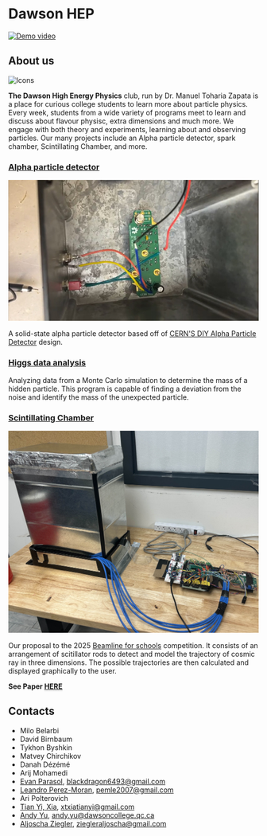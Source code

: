 # Dawson HEP

[![Demo video](https://img.youtube.com/vi/Yp-H1ZBjPuM/maxresdefault.jpg)](https://youtu.be/Yp-H1ZBjPuM)




## About us

![Icons](https://skillicons.dev/icons?i=python,htmx,gtk,latex)


**The Dawson High Energy Physics** club, run by Dr. Manuel Toharia Zapata is a place for curious college students to learn more about particle physics. Every week, students from a wide variety of programs meet to learn and discuss about flavour physisc, extra dimensions and much more. We engage with both theory and experiments, learning about and observing particles. Our many projects include an Alpha particle detector, spark chamber, Scintillating Chamber, and more.


### [Alpha particle detector](./alpha_particle/README.md)

![Alpha particle detector](./alpha_particle/docs/pcb.jpg)

A solid-state alpha particle detector based off of [CERN'S DIY Alpha Particle Detector](https://github.com/ozel/DIY_particle_detector) design.

### [Higgs data analysis](./higgs_data_analysis/README.md)

Analyzing data from a Monte Carlo simulation to determine the mass of a hidden particle. This program is capable of finding a deviation from the noise and identify the mass of the unexpected particle.


### [Scintillating Chamber](./scintillator_field/README.md)

![Scintillating chamber](./scintillator_field//docs/figures/big%20detector.jpg)

Our proposal to the 2025 [Beamline for schools](https://beamlineforschools.cern/) competition. It consists of an arrangement of scitillator rods to detect and model the trajectory of cosmic ray in three dimensions. The possible trajectories are then calculated and displayed graphically to the user.

**See Paper [HERE](./scintillator_field/proposal/proposal.pdf)**

## Contacts

- Milo Belarbi
- David Birnbaum
- Tykhon Byshkin
- Matvey Chirchikov
- Danah Dézémé
- Arij Mohamedi
- [Evan Parasol](https://github.com/TheBookwyrms), blackdragon6493@gmail.com
- [Leandro Perez-Moran](https://github.com/LudioRex), pemle2007@gmail.com
- Ari Polterovich
- [Tian Yi, Xia](https://github.com/ThatAquarel), xtxiatianyi@gmail.com
- [Andy Yu](https://github.com/Anodymous1), andy.yu@dawsoncollege.qc.ca
- [Aljoscha Ziegler](https://github.com/Questionning), ziegleraljoscha@gmail.com

